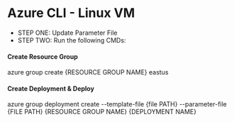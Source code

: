 # Azure CLI - Linux VM

- STEP ONE: Update Parameter File
- STEP TWO: Run the following CMDs:

#### Create Resource Group
azure group create {RESOURCE GROUP NAME} eastus

#### Create Deployment & Deploy
azure group deployment create --template-file {file PATH} --parameter-file {FILE PATH} {RESOURCE GROUP NAME} {DEPLOYMENT NAME}